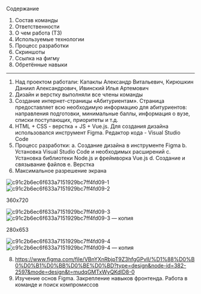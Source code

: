 Содержание
1.	Состав команды
2.	Ответственности
3.	О чем работа (ТЗ)
4.	Используемые технологии
5.	Процесс разработки
6.	Скриншоты
7.	Ссылка на фигму
8.	Обретённые навыки
-------------------------------------------------------------------------------------------------------------------------------------------------------------
1.	Над проектом работали: Капаклы Александр Витальевич, Кирюшкин Даниил Александрович, Ивинский Илья Артемович
2.	Дизайн и верстку выполняли все члены команды
3.	Создание интернет-страницы «Абитуриентам». Страница предоставляет всю необходимую информацию для абитуриентов: направления подготовки, минимальные баллы, информация о вузе, списки поступающих, приоритеты и т.д.
4.	HTML + CSS - верстка + JS + Vue.js. Для создания дизайна использовался инструмент Figma. Редактор кода - Visual Studio Code
5.	Процесс разработки:
	a.	Создание дизайна в инструменте Figma
	b.	Установка Visual Studio Code и необходимых расширений
	c.	Установка библиотеки Node.js и фреймворка Vue.js
	d.	Создание и связывание файлов
	e.	Верстка
6.	Максимальное разрешение экрана

  ![c91c2b6ec6f633a7151929bc7ff4fd09-1](https://github.com/sfmai-group-projects/abitur_web/assets/112934395/43caff6b-5499-4d2c-bfbc-f7c1d1f8b206)
  ![c91c2b6ec6f633a7151929bc7ff4fd09-2](https://github.com/sfmai-group-projects/abitur_web/assets/112934395/fbfe22f4-b11b-494c-930b-633e784215da)
  
  360х720
  
  ![c91c2b6ec6f633a7151929bc7ff4fd09-3](https://github.com/sfmai-group-projects/abitur_web/assets/112934395/c9b300c8-2965-4f62-bb4f-9569e0ef8cbf)
  ![c91c2b6ec6f633a7151929bc7ff4fd09-3 — копия](https://github.com/sfmai-group-projects/abitur_web/assets/112934395/205e6265-ebab-403f-87c8-a9f8f386e0c9)
  
  280х653 
  
  ![c91c2b6ec6f633a7151929bc7ff4fd09-4](https://github.com/sfmai-group-projects/abitur_web/assets/112934395/385b4060-3305-4576-8588-adaeaec8717e)
  ![c91c2b6ec6f633a7151929bc7ff4fd09-4 — копия](https://github.com/sfmai-group-projects/abitur_web/assets/112934395/022da081-d8fc-4c6a-b16a-7e6b8119f85f)
  
8.	https://www.figma.com/file/VBnYXnRbjpT9Z3hfgGPvII/%D1%88%D0%B0%D0%B1%D0%BB%D0%BE%D0%BD?type=design&node-id=382-2597&mode=design&t=mudqGMTxWyQKdID8-0
9.	Изучение основ Figma. Закрепление навыков фронтенда. Работа в команде и поиск компромиссов

